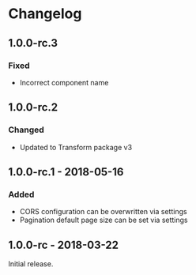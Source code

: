 Changelog
=========
## 1.0.0-rc.3
### Fixed
- Incorrect component name

## 1.0.0-rc.2
### Changed
- Updated to Transform package v3

## 1.0.0-rc.1 - 2018-05-16
### Added
- CORS configuration can be overwritten via settings
- Pagination default page size can be set via settings

## 1.0.0-rc - 2018-03-22
Initial release.